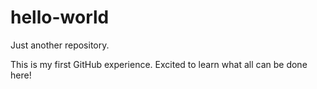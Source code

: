 # hello-world
Just another repository.

This is my first GitHub experience. Excited to learn what all can be done here!
